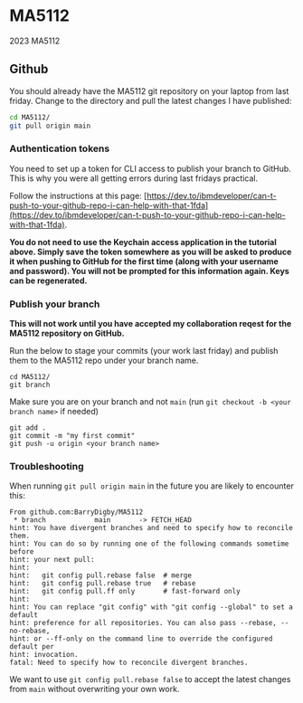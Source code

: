 # MA5112
2023 MA5112

## Github

You should already have the MA5112 git repository on your laptop from last friday. Change to the directory and pull the latest changes I have published:

```bash
cd MA5112/
git pull origin main
```

### Authentication tokens

You need to set up a token for CLI access to publish your branch to GitHub. This is why you were all getting errors during last fridays practical.

Follow the instructions at this page: [https://dev.to/ibmdeveloper/can-t-push-to-your-github-repo-i-can-help-with-that-1fda](https://dev.to/ibmdeveloper/can-t-push-to-your-github-repo-i-can-help-with-that-1fda).

**You do not need to use the Keychain access application in the tutorial above. Simply save the token somewhere as you will be asked to produce it when pushing to GitHub for the first time (along with your username and password). You will not be prompted for this information again. Keys can be regenerated.**

### Publish your branch

**This will not work until you have accepted my collaboration reqest for the MA5112 repository on GitHub.**

Run the below to stage your commits (your work last friday) and publish them to the MA5112 repo under your branch name.

```console
cd MA5112/
git branch
```

Make sure you are on your branch and not `main` (run `git checkout -b <your branch name>` if needed)

```console
git add . 
git commit -m "my first commit"
git push -u origin <your branch name>
```

### Troubleshooting

When running `git pull origin main` in the future you are likely to encounter this:

```console
From github.com:BarryDigby/MA5112
 * branch            main       -> FETCH_HEAD
hint: You have divergent branches and need to specify how to reconcile them.
hint: You can do so by running one of the following commands sometime before
hint: your next pull:
hint: 
hint:   git config pull.rebase false  # merge
hint:   git config pull.rebase true   # rebase
hint:   git config pull.ff only       # fast-forward only
hint: 
hint: You can replace "git config" with "git config --global" to set a default
hint: preference for all repositories. You can also pass --rebase, --no-rebase,
hint: or --ff-only on the command line to override the configured default per
hint: invocation.
fatal: Need to specify how to reconcile divergent branches.
```

We want to use `git config pull.rebase false` to accept the latest changes from `main` without overwriting your own work.